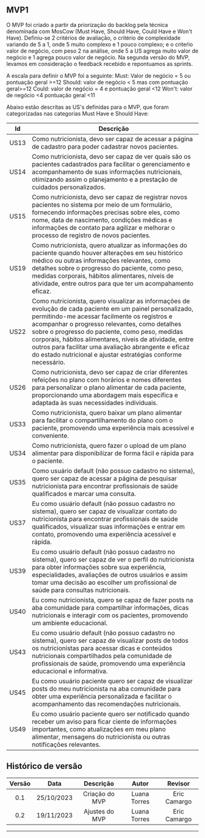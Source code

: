 ## MVP1

O MVP foi criado a partir da priorização do backlog pela técnica denominada com MosCow (Must Have, Should Have, Could Have e Won't Have). Definiu-se 2 critérios de avaliação, o critério de complexidade variando de 5 a 1, onde 5 muito complexo e 1 pouco complexo; e o criteŕio valor de negócio, com peso 2 na análise, onde 5 a US agrega muito valor de negócio e 1 agrega pouco valor de negócio.
Na segunda versão do MVP, levamos em consideração o feedback recebido e repontuamos as sprints.

A escala para definir o MVP foi a seguinte:
Must: Valor de negócio = 5 ou pontuação geral >=12
Should: valor de negócio < 5 mas com pontuação geral>=12
Could: valor de negócio = 4 e pontuação geral <12
Won't: valor de negócio <4 pontuação geral <11


Abaixo estão descritas as US's definidas para o MVP, que foram categorizadas nas categorias Must Have e Should Have: 

| Id | Descrição |
| --- | --- |
| US13 | Como nutricionista, devo ser capaz de acessar a página de cadastro para poder cadastrar novos pacientes. |
| US14 | Como nutricionista, devo ser capaz de ver quais são os pacientes cadastrados para facilitar o gerenciamento e acompanhamento de suas informações nutricionais, otimizando assim o planejamento e a prestação de cuidados personalizados. |
| US15 | Como nutricionista, devo ser capaz de registrar novos pacientes no sistema por meio de um formulário, fornecendo informações precisas sobre eles, como nome, data de nascimento, condições médicas e informações de contato para agilizar e melhorar o processo de registro de novos pacientes. |
| US19 | Como nutricionista, quero atualizar as informações do paciente quando houver alterações em seu histórico médico ou outras informações relevantes, como detalhes sobre o progresso do paciente, como peso, medidas corporais, hábitos alimentares, níveis de atividade, entre outros para que ter um acompahamento eficaz. |
| US22 | Como nutricionista, quero visualizar as informações de evolução de cada paciente em um painel personalizado, permitindo-me acessar facilmente os registros e acompanhar o progresso relevantes, como detalhes sobre o progresso do paciente, como peso, medidas corporais, hábitos alimentares, níveis de atividade, entre outros para facilitar uma avaliação abrangente e eficaz do estado nutricional e ajustar estratégias conforme necessário. |
| US26 | Como nutricionista, devo ser capaz de criar diferentes refeições no plano com horários e nomes diferentes para personalizar o plano alimentar de cada paciente, proporcionando uma abordagem mais específica e adaptada às suas necessidades individuais. |
| US33 | Como nutricionista, quero baixar um plano alimentar para facilitar o compartilhamento do plano com o paciente, promovendo uma experiência mais acessível e conveniente. |
| US34 | Como nutricionista, quero fazer o upload de um plano alimentar para disponibilizar de forma fácil e rápida para o paciente. |
| US35 | Como usuário default (não possuo cadastro no sistema), quero ser capaz de acessar a página de pesquisar nutricionista para encontrar profissionais de saúde qualificados e marcar uma consulta. |
| US37 | Eu como usuário default (não possuo cadastro no sistema), quero ser capaz de visualizar contato do nutricionista para encontrar profissionais de saúde qualificados, visualizar suas informações e entrar em contato, promovendo uma experiência acessível e rápida. | 
| US39 |  Eu como usuário default (não possuo cadastro no sistema), quero ser capaz de ver o perfil do nutricionista para obter informações sobre sua experiência, especialidades, avaliações de outros usuários e assim tomar uma decisão ao  escolher um profissional de saúde para consultas nutricionais. |
| US40 | Eu como nutricionista, quero se capaz de fazer posts na aba comunidade para compartilhar informações, dicas nutricionais e interagir com os pacientes, promovendo um ambiente educacional. |
| US43 | Eu como usuário default (não possuo cadastro no sistema), quero ser capaz de visualizar posts de todos os nutricionistas para acessar dicas e conteúdos nutricionais compartilhados pela comunidade de profissionais de saúde, promovendo uma experiência educacional e informativa. |
| US45 | Eu como usuário paciente quero ser capaz de visualizar posts do meu nutricionista na aba comunidade para obter uma experiência personalizada e facilitar o acompanhamento das recomendações nutricionais. |
| US49 | Eu como usuário paciente quero ser notificado quando receber um aviso para ficar ciente de informações importantes, como atualizações em meu plano alimentar, mensagens do nutricionista ou outras notificações relevantes. |


## Histórico de versão

| Versão |    Data    |      Descrição       |  Autor  | Revisor |
| :----: | :--------: | :------------------: | :-----: | :-----: |
|  0.1   | 25/10/2023 | Criação do MVP | Luana Torres |  Eric Camargo |
|  0.2   | 19/11/2023 | Ajustes do MVP | Luana Torres |  Eric Camargo |

---

